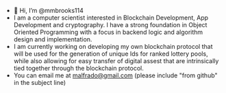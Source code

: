 - 👋 Hi, I’m @mmbrooks114
- I am a computer scientist interested in Blockchain Development, App Development and cryptography. I have a strong foundation in Object Oriented Programming with a focus in backend logic
  and algorithm design and implementation.
- I am currently working on developing my own blockchain protocol that will be used for the generation of unique Ids for ranked lottery pools, while also allowing for easy transfer of digital
  assest that are intrinsically tied together through the blockchain protocol.
- You can email me at malfrado@gmail.com (please include "from github" in the subject line)

<!---
mmbrooks114/mmbrooks114 is a ✨ special ✨ repository because its `README.md` (this file) appears on your GitHub profile.
You can click the Preview link to take a look at your changes.
--->
